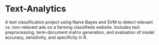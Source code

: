 # Text-Analytics
A text classification project using Naive Bayes and SVM to detect relevant vs. non-relevant ads on a farming classifieds website. Includes text preprocessing, term-document matrix generation, and evaluation of model accuracy, sensitivity, and specificity in R.
